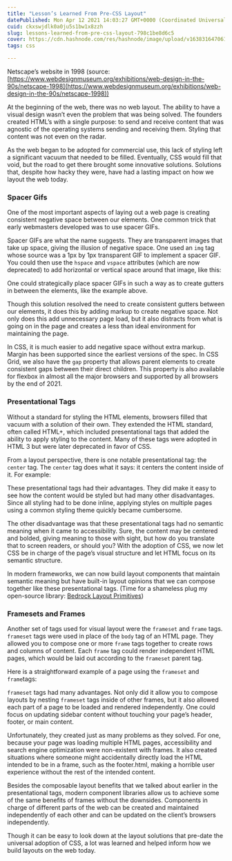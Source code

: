 ```yaml
---
title: "Lesson’s Learned From Pre-CSS Layout"
datePublished: Mon Apr 12 2021 14:03:27 GMT+0000 (Coordinated Universal Time)
cuid: ckxswjdlk0a0ju5s1bw1x8zzh
slug: lessons-learned-from-pre-css-layout-798c1be8d6c5
cover: https://cdn.hashnode.com/res/hashnode/image/upload/v1638316470614/A2eP_jsxF.png
tags: css

---
```


Netscape’s website in 1998 (source: [https://www.webdesignmuseum.org/exhibitions/web-design-in-the-90s/netscape-1998](https://www.webdesignmuseum.org/exhibitions/web-design-in-the-90s/netscape-1998))

At the beginning of the web, there was no web layout. The ability to have a visual design wasn’t even the problem that was being solved. The founders created HTML’s with a single purpose: to send and receive content that was agnostic of the operating systems sending and receiving them. Styling that content was not even on the radar.

As the web began to be adopted for commercial use, this lack of styling left a significant vacuum that needed to be filled. Eventually, CSS would fill that void, but the road to get there brought some innovative solutions. Solutions that, despite how hacky they were, have had a lasting impact on how we layout the web today.

### **Spacer Gifs**

One of the most important aspects of laying out a web page is creating consistent negative space between our elements. One common trick that early webmasters developed was to use spacer GIFs.

Spacer GIFs are what the name suggests. They are transparent images that take up space, giving the illusion of negative space. One used an `img` tag whose source was a 1px by 1px transparent GIF to implement a spacer GIF. You could then use the `hspace` and `vspace` attributes (which are now deprecated) to add horizontal or vertical space around that image, like this:

One could strategically place spacer GIFs in such a way as to create gutters in between the elements, like the example above.

Though this solution resolved the need to create consistent gutters between our elements, it does this by adding markup to create negative space. Not only does this add unnecessary page load, but it also distracts from what is going on in the page and creates a less than ideal environment for maintaining the page.

In CSS, it is much easier to add negative space without extra markup. Margin has been supported since the earliest versions of the spec. In CSS Grid, we also have the `gap` property that allows parent elements to create consistent gaps between their direct children. This property is also available for flexbox in almost all the major browsers and supported by all browsers by the end of 2021.

### **Presentational Tags**

Without a standard for styling the HTML elements, browsers filled that vacuum with a solution of their own. They extended the HTML standard, often called HTML+, which included presentational tags that added the ability to apply styling to the content. Many of these tags were adopted in HTML 3 but were later deprecated in favor of CSS.

From a layout perspective, there is one notable presentational tag: the `center` tag. The `center` tag does what it says: it centers the content inside of it. For example:

These presentational tags had their advantages. They did make it easy to see how the content would be styled but had many other disadvantages. Since all styling had to be done inline, applying styles on multiple pages using a common styling theme quickly became cumbersome.

The other disadvantage was that these presentational tags had no semantic meaning when it came to accessibility. Sure, the content may be centered and bolded, giving meaning to those with sight, but how do you translate that to screen readers, or should you? With the adoption of CSS, we now let CSS be in charge of the page’s visual structure and let HTML focus on its semantic structure.

In modern frameworks, we can now build layout components that maintain semantic meaning but have built-in layout opinions that we can compose together like these presentational tags. (Time for a shameless plug my open-source library: [Bedrock Layout Primitives](https://bedrock-layout.dev))

### **Framesets and Frames**

Another set of tags used for visual layout were the `frameset` and `frame` tags. `frameset` tags were used in place of the `body` tag of an HTML page. They allowed you to compose one or more `frame` tags together to create rows and columns of content. Each `frame` tag could render independent HTML pages, which would be laid out according to the `frameset` parent tag.

Here is a straightforward example of a page using the `frameset` and `frame`tags:

`frameset` tags had many advantages. Not only did it allow you to compose layouts by nesting `frameset` tags inside of other frames, but it also allowed each part of a page to be loaded and rendered independently. One could focus on updating sidebar content without touching your page’s header, footer, or main content.

Unfortunately, they created just as many problems as they solved. For one, because your page was loading multiple HTML pages, accessibility and search engine optimization were non-existent with frames. It also created situations where someone might accidentally directly load the HTML intended to be in a frame, such as the footer.html, making a horrible user experience without the rest of the intended content.

Besides the composable layout benefits that we talked about earlier in the presentational tags, modern component libraries allow us to achieve some of the same benefits of frames without the downsides. Components in charge of different parts of the web can be created and maintained independently of each other and can be updated on the client’s browsers independently.

Though it can be easy to look down at the layout solutions that pre-date the universal adoption of CSS, a lot was learned and helped inform how we build layouts on the web today.